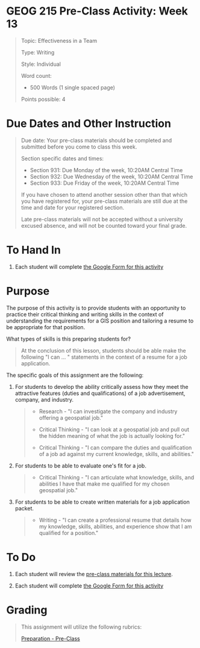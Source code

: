 # GEOG 215 Pre-Class Activity: Week 13
>Topic: Effectiveness in a Team
>
>Type: Writing
>
>Style: Individual
>
>Word count:
>
> - 500 Words (1 single spaced page)
>
>Points possible: 4
>

# Due Dates and Other Instruction
> Due date: Your pre-class materials should be completed and submitted before you come to class this week.
>
> Section specific dates and times:
>
> * Section 931: Due Monday of the week, 10:20AM Central Time
> * Section 932: Due Wednesday of the week, 10:20AM Central Time
> * Section 933: Due Friday of the week, 10:20AM Central Time
>
> If you have chosen to attend another session other than that which you have registered for, your pre-class materials are still due at the time and date for your registered section.
>
> Late pre-class materials will not be accepted without a university excused absence, and will not be counted toward your final grade.
>

# To Hand In
1. Each student will complete [the Google Form for this activity](https://goo.gl/forms/kvCYcktnBfGZiGtZ2)

# Purpose
The purpose of this activity is to provide students with an opportunity to practice their critical thinking and writing skills in the context of understanding the requirements for a GIS position and tailoring a resume to be appropriate for that position.

What types of skills is this preparing students for? 

> At the conclusion of this lesson, students should be able make the following "I can ... " statements in the context of a resume for a job application.

The specific goals of this assignment are the following:

1. For students to develop the ability critically assess how they meet the attractive features (duties and qualifications) of a job advertisement, company, and industry.
    >
    > - Research  - "I can investigate the company and industry offering a geospatial job."
    >
    > - Critical Thinking  - "I can look at a geospatial job and pull out the hidden meaning of what the job is actually looking for."
    >
    > - Critical Thinking  - "I can compare the duties and qualification of a job ad against my current knowledge, skills, and abilities."
    >
2. For students to be able to evaluate one's fit for a job.
    >
    > - Critical Thinking - "I can articulate what knowledge, skills, and abilities I have that make me qualified for my chosen geospatial job."
    >
    >
3. For students to be able to create written materials for a job application packet.
	>
	> - Writing  - "I can create a professional resume that details how my knowledge, skills, abilities, and experience show that I am qualified for a position."
    >
# To Do

1. Each student will review the [pre-class materials for this lecture](https://github.tamu.edu/TAMU-GEOG-215-GeospatialCornerstone/GEOG-215-GeospatialCornerstone/blob/master/lectures/13.md).

2. Each student will complete [the Google Form for this activity](https://goo.gl/forms/kvCYcktnBfGZiGtZ2)


# Grading
>
> This assignment will utilize the following rubrics:
>
>[Preparation - Pre-Class](../rubrics/preparation.md)
>

